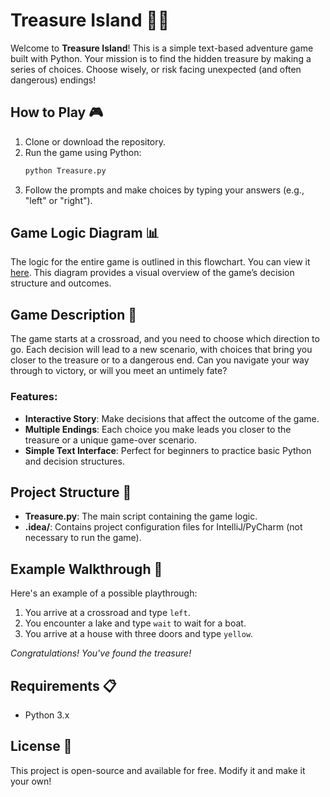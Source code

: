 # Treasure Island 🏴‍☠️

Welcome to **Treasure Island**! This is a simple text-based adventure game built with Python. Your mission is to find the hidden treasure by making a series of choices. Choose wisely, or risk facing unexpected (and often dangerous) endings!

## How to Play 🎮

1. Clone or download the repository.
2. Run the game using Python:
   ```bash
   python Treasure.py
   ```
3. Follow the prompts and make choices by typing your answers (e.g., "left" or "right").

## Game Logic Diagram 📊

The logic for the entire game is outlined in this flowchart. You can view it [here](https://viewer.diagrams.net/index.html?highlight=0000ff&edit=_blank&layers=1&nav=1&title=Treasure%20Island%20Conditional.drawio#Uhttps%3A%2F%2Fdrive.google.com%2Fuc%3Fid%3D1oDe4ehjWZipYRsVfeAx2HyB7LCQ8_Fvi%26export%3Ddownload#%7B%22pageId%22%3A%22C5RBs43oDa-KdzZeNtuy%22%7D). This diagram provides a visual overview of the game’s decision structure and outcomes.

## Game Description 📜

The game starts at a crossroad, and you need to choose which direction to go. Each decision will lead to a new scenario, with choices that bring you closer to the treasure or to a dangerous end. Can you navigate your way through to victory, or will you meet an untimely fate?

### Features:
- **Interactive Story**: Make decisions that affect the outcome of the game.
- **Multiple Endings**: Each choice you make leads you closer to the treasure or a unique game-over scenario.
- **Simple Text Interface**: Perfect for beginners to practice basic Python and decision structures.

## Project Structure 📁

- **Treasure.py**: The main script containing the game logic.
- **.idea/**: Contains project configuration files for IntelliJ/PyCharm (not necessary to run the game).

## Example Walkthrough 📝

Here's an example of a possible playthrough:

1. You arrive at a crossroad and type `left`.
2. You encounter a lake and type `wait` to wait for a boat.
3. You arrive at a house with three doors and type `yellow`.

*Congratulations! You've found the treasure!*

## Requirements 📋

- Python 3.x

## License 📄

This project is open-source and available for free. Modify it and make it your own!


